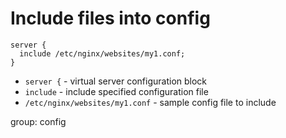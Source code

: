 # Include files into config

```nginx
server {
  include /etc/nginx/websites/my1.conf;
}
```

- `server {` - virtual server configuration block
- `include` - include specified configuration file
- `/etc/nginx/websites/my1.conf` - sample config file to include

group: config



